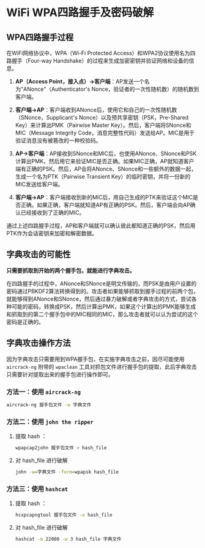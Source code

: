 # WiFi WPA四路握手及密码破解

## WPA四路握手过程

在WiFi网络协议中，WPA（Wi-Fi Protected Access）和WPA2协议使用名为四路握手（Four-way Handshake）的过程来生成加密密钥并验证网络和设备的信息。

1. **AP（Access Point，接入点）→客户端**：AP发送一个名为"ANonce"（Authenticator's Nonce，验证者的一次性随机数）的随机数到客户端。

2. **客户端→AP**：客户端收到ANonce后，使用它和自己的一次性随机数（SNonce，Supplicant's Nonce）以及预共享密钥（PSK，Pre-Shared Key）来计算出PMK（Pairwise Master Key）。然后，客户端将SNonce和MIC（Message Integrity Code，消息完整性代码）发送给AP。MIC是用于验证消息没有被篡改的一种校验码。

3. **AP→客户端**：AP接收到SNonce和MIC后，也使用ANonce、SNonce和PSK计算出PMK，然后用它来验证MIC是否正确。如果MIC正确，AP就知道客户端有正确的PSK。然后，AP会将ANonce、SNonce和一些额外的数据一起，生成一个名为PTK（Pairwise Transient Key）的临时密钥，并将一份新的MIC发送给客户端。

4. **客户端→AP**：客户端接收到新的MIC后，用自己生成的PTK来验证这个MIC是否正确。如果正确，客户端就知道AP有正确的PSK。然后，客户端会向AP确认已经接收到了正确的MIC。

通过上述四路握手过程，AP和客户端就可以确认彼此都知道正确的PSK，然后用PTK作为会话密钥来加密和解密数据。

## 字典攻击的可能性

**只需要抓取到开始的两个握手包，就能进行字典攻击。**

在四路握手的过程中，ANonce和SNonce是明文传输的，而PSK是由用户设置的密码通过PBKDF2算法转换得到的。攻击者如果能够抓取到握手过程的前两个包，就能够得到ANonce和SNonce，然后通过暴力破解或者字典攻击的方式，尝试各种可能的密码，转换成PSK，然后计算出PMK，如果这个计算出的PMK能够生成和抓取到的第二个握手包中的MIC相同的MIC，那么攻击者就可以认为尝试的这个密码是正确的。

## 字典攻击操作方法

因为字典攻击只需要用到WPA握手包，在实施字典攻击之前，因尽可能使用 `aircrack-ng` 附带的 `wpaclean` 工具对抓包文件进行握手包的提取，此后字典攻击只需要针对提取出来的握手包进行操作即可。

### 方法一：使用 `aircrack-ng`

```bash
aircrack-ng 握手包文件 -w 字典文件
```

### 方法二：使用 `john the ripper`

1. 提取 hash ：

    ```bash
    wpapcap2john 握手包文件 > hash_file
    ```

2. 对 hash_file 进行破解

    ```bash
    john -w=字典文件 -form=wpapsk hash_file
    ```

### 方法三：使用 `hashcat`

1. 提取 hash ：

   ```bash
   hcxpcapngtool 握手包文件 -o hash_file
   ```

2. 对 hash_file 进行破解

    ```bash
    hashcat -m 22000 -w 3 hash_file 字典文件
    ```
